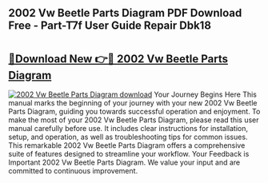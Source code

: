 ## 2002 Vw Beetle Parts Diagram PDF Download Free - Part-T7f User Guide Repair Dbk18

# <h2><a href="http://dflu3vl.blite.top/?on=2002+Vw+Beetle+Parts+Diagram">🔗Download New 👉🔴 2002 Vw Beetle Parts Diagram</a></h2>

[![2002 Vw Beetle Parts Diagram download](https://i.imgur.com/lujVjoI.png)](http://dflu3vl.blite.top/?on=2002+Vw+Beetle+Parts+Diagram)
Your Journey Begins Here This manual marks the beginning of your journey with your new 2002 Vw Beetle Parts Diagram, guiding you towards successful operation and enjoyment. To make the most of your 2002 Vw Beetle Parts Diagram, please read this user manual carefully before use. It includes clear instructions for installation, setup, and operation, as well as troubleshooting tips for common issues. This remarkable 2002 Vw Beetle Parts Diagram offers a comprehensive suite of features designed to streamline your workflow. Your Feedback is Important 2002 Vw Beetle Parts Diagram. We value your input and are committed to continuous improvement.

